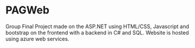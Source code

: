 # PAGWeb
Group Final Project made on the ASP.NET using HTML/CSS, Javascript and bootstrap on the frontend with a backend in C# and SQL. Website is hosted using azure web services.
